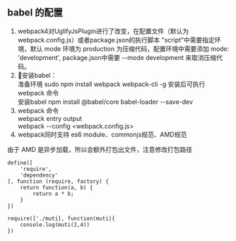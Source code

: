 ## babel 的配置
1. webpack4对UglifyJsPlugin进行了改变，在配置文件（默认为webpack.config.js）或者package.json的执行脚本 "script"中需要指定环境，默认 mode 环境为 production 为压缩代码，配置环境中需要添加 mode: 'development', package.json中需要 --mode development 来取消压缩代码。  
2. 安装babel：   
    准备环境  sudo npm install webpack webpack-cli -g   安装后可执行 webpack 命令  
    安装babel  npm install @babel/core babel-loader --save-dev   
3. webpack 命令  
    webpack entry<entry> output    
    webpack --config <webpack.config.js>   
4. webpack同时支持 es6 module、commonjs规范、AMD规范   

由于 AMD 是异步加载，所以会额外打包出文件，注意修改打包路径
```
define([
    'require',
    'dependency'
], function (require, factory) {
    return function(a, b) {
        return a * b;
    }
})

require(['./muti], function(muti){
    console.log(muti(2,4))
})
```   